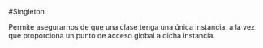 ﻿#Singleton

Permite asegurarnos de que una clase tenga una única instancia, a la vez que proporciona
un punto de acceso global a dicha instancia.